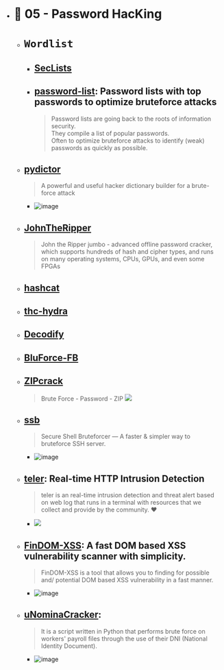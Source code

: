   - # 🔸 05 - Password HacKing
    - # `Wordlist`
      - ## [SecLists](https://github.com/danielmiessler/SecLists) 
      - ## [password-list](https://github.com/scipag/password-list): Password lists with top passwords to optimize bruteforce attacks
        > Password lists are going back to the roots of information security. <br> They compile a list of popular passwords. <br> Often to optimize bruteforce attacks to identify (weak) passwords as quickly as possible.
    - ## [pydictor](https://github.com/LandGrey/pydictor)
      > A powerful and useful hacker dictionary builder for a brute-force attack
        - ![image](https://user-images.githubusercontent.com/51442719/173205260-3f8535d0-67ef-4778-a63c-0977e9704aaa.png) 
    - ## [JohnTheRipper](https://github.com/magnumripper/JohnTheRipper)
      > John the Ripper jumbo - advanced offline password cracker, which supports hundreds of hash and cipher types, and runs on many operating systems, CPUs, GPUs, and even some FPGAs  
    - ## [hashcat](https://github.com/hashcat/hashcat)
    - ## [thc-hydra](https://github.com/vanhauser-thc/thc-hydra)
    - ## [Decodify](https://github.com/s0md3v/Decodify)
    - ## [BluForce-FB](https://github.com/AngelSecurityTeam/BluForce-FB)
    - ## [ZIPcrack](https://github.com/d4t4s3c/ZIPcrack)
      > Brute Force - Password - ZIP
      > ![](https://github.com/d4t4s3c/ZIPcrack/blob/main/screenshot.png)
    - ## [ssb](https://github.com/kitabisa/ssb)
      > Secure Shell Bruteforcer — A faster & simpler way to bruteforce SSH server.
        - ![image](https://user-images.githubusercontent.com/51442719/173209514-f44d3ccd-9390-43d7-bfde-a1261da64a9f.png)
    - ## [teler](https://github.com/kitabisa/teler): Real-time HTTP Intrusion Detection
      > teler is an real-time intrusion detection and threat alert based on web log that runs in a terminal with resources that we collect and provide by the community. ❤️
        - ![](https://user-images.githubusercontent.com/25837540/97096468-f8ccaa00-1696-11eb-8830-0d3a7be45a2d.gif)
    - ## [FinDOM-XSS](https://github.com/dwisiswant0/findom-xss): A fast DOM based XSS vulnerability scanner with simplicity.
      > FinDOM-XSS is a tool that allows you to finding for possible and/ potential DOM based XSS vulnerability in a fast manner.
        - ![image](https://user-images.githubusercontent.com/51442719/173209572-180986b8-f7fb-49b2-b631-3fdf27a5fa49.png)
    - ## [uNominaCracker](https://github.com/m3n0sd0n4ld/uNominaCracker):
      > It is a script written in Python that performs brute force on workers' payroll files through the use of their DNI (National Identity Document).
        - ![image](https://user-images.githubusercontent.com/51442719/173247185-71fdb405-5d5b-4fc8-8605-6eea27321eaf.png)

 

  

